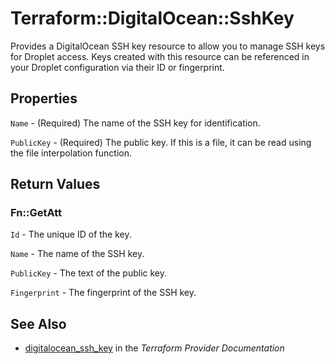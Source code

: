 # Terraform::DigitalOcean::SshKey

Provides a DigitalOcean SSH key resource to allow you to manage SSH
keys for Droplet access. Keys created with this resource
can be referenced in your Droplet configuration via their ID or
fingerprint.

## Properties

`Name` - (Required) The name of the SSH key for identification.

`PublicKey` - (Required) The public key. If this is a file, it can be read using the file interpolation function.


## Return Values

### Fn::GetAtt

`Id` - The unique ID of the key.

`Name` - The name of the SSH key.

`PublicKey` - The text of the public key.

`Fingerprint` - The fingerprint of the SSH key.

## See Also

* [digitalocean_ssh_key](https://www.terraform.io/docs/providers/digitalocean/r/ssh_key.html) in the _Terraform Provider Documentation_